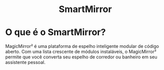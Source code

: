 <h1 align="center"> SmartMirror </h1>

# O que é o SmartMirror?

MagicMirror² é uma plataforma de espelho inteligente modular de código aberto. Com uma lista crescente de módulos instaláveis, o MagicMirror² permite que você converta seu espelho de corredor ou banheiro em seu assistente pessoal.

